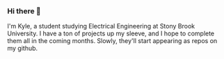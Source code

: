 ### Hi there 👋
I'm Kyle, a student studying Electrical Engineering at Stony Brook University. I have a ton of projects up my sleeve, and I hope to complete them all in the coming months. Slowly, they'll start appearing as repos on my github.
<!--
**Kyleh2420/Kyleh2420** is a ✨ _special_ ✨ repository because its `README.md` (this file) appears on your GitHub profile.

Here are some ideas to get you started:

- 🔭 I’m currently working on ...
- 🌱 I’m currently learning ...
- 👯 I’m looking to collaborate on ...
- 🤔 I’m looking for help with ...
- 💬 Ask me about ...
- 📫 How to reach me: ...
- 😄 Pronouns: ...
- ⚡ Fun fact: ...
-->

